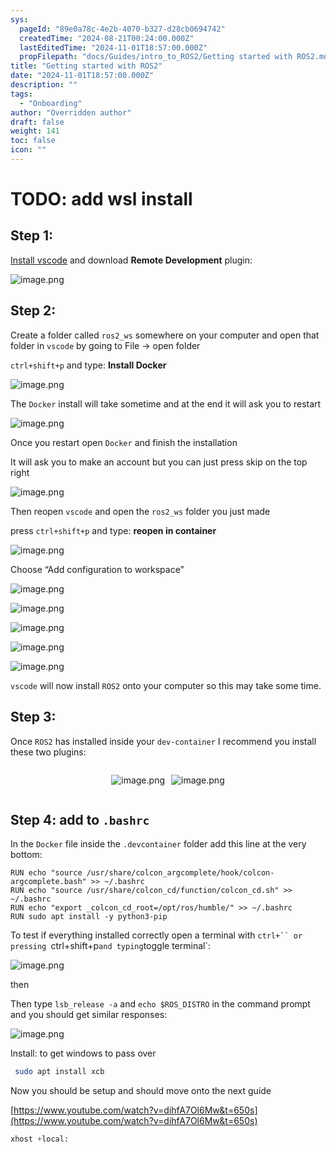 ```yaml
---
sys:
  pageId: "89e0a78c-4e2b-4070-b327-d28cb0694742"
  createdTime: "2024-08-21T00:24:00.000Z"
  lastEditedTime: "2024-11-01T18:57:00.000Z"
  propFilepath: "docs/Guides/intro_to_ROS2/Getting started with ROS2.md"
title: "Getting started with ROS2"
date: "2024-11-01T18:57:00.000Z"
description: ""
tags:
  - "Onboarding"
author: "Overridden author"
draft: false
weight: 141
toc: false
icon: ""
---
```


# TODO: add wsl install

## Step 1:

[Install vscode](https://code.visualstudio.com/download) and download **Remote Development** plugin:

![image.png](https://prod-files-secure.s3.us-west-2.amazonaws.com/d518164a-d88e-44d1-a4ee-3adb3bd8bce0/efb52993-1881-4a40-b95e-6f020334f022/image.png?X-Amz-Algorithm=AWS4-HMAC-SHA256&X-Amz-Content-Sha256=UNSIGNED-PAYLOAD&X-Amz-Credential=ASIAZI2LB466YPKQ4YHH%2F20250412%2Fus-west-2%2Fs3%2Faws4_request&X-Amz-Date=20250412T041005Z&X-Amz-Expires=3600&X-Amz-Security-Token=IQoJb3JpZ2luX2VjEFQaCXVzLXdlc3QtMiJHMEUCICFL11hHsiIqKsfsdn8dknvzaT17bInoGfQ50yG18VZIAiEAlFfoeONbKARkDx02bzgD01XJ1JEGjHkD7Z39WLce5r8qiAQIzP%2F%2F%2F%2F%2F%2F%2F%2F%2F%2FARAAGgw2Mzc0MjMxODM4MDUiDPeSAfEwBACn0UP2TircA87inKh9aFrkbSasNxxflVKr6oh58CUGme%2BZF68M2EQhEEMNeLmZq2NsyXa3XbMsIxjPV2jhcnhieg5BcbO%2BiecaVP0KIw%2FfeMKDWCqW1PNcRsHmPQrldBbkdgVS0f7Cj%2BDnj%2BSa4N%2BOPnm4ZTXSn4x3uLiKoaZ3N08EOJ79WtIQxD7TkmwJLxX%2FRljcaGh4Fw4zoUrUP56s4US46ZFrgm6JkLwyzjBGvxEi7odlbLAS195IVL4v7G9WmXE1w4quod6S5nglK%2FpdwW6ql4e6aBW4uBkAWpFv5NiSZheozfTG1ZJu9oLnO9I6Cwre8yWAzY%2FheQy%2BHt6WQRav09cMtGFeESg%2BeVgPi4%2Bmw7VNC8GxApCza5KLcEx3BpAYksthS00uBPSHXDYTDf70uLBDhdxztqyCFaJDz749cCEatQGkpE3ys6q4y5KbX0Y0q6MGtsfqwZFOwrOmyT2gCHSl76%2ByM3XmZa2yIDipI%2BbjtWz8EZIATXgo4%2BqK31IGcJT0LhfR75JsmEWCnt5I0ErEq3SxitF2CciPH%2F%2BGkYadQVKnQCFyAOdtmwplsvh0Vaof%2B2NM85fXhEESj8UGf3zUL60OKCmRjKHqWJ0vk8UWYJM1NZr%2BA%2Fn3GvhWV%2Fk3MKe3578GOqUBvIAS%2FaJ06kO7Hyw294OI%2B2RB%2FBc7A8mFwSd4Br6s8ll3H%2FrotBnEfUdS6oKOzEMrWCbgPqoFnQ7I04j7IHIEdYvNOjEj4hwWK0RhVfkMK1XN2wW9JsA2OSEhOfqT%2Fi%2BrhtA%2BIVXzU39j%2BGhp%2FEXLF%2B%2Fb6Qk%2F73iA2UZK0EHEkD5Szy9wcOiLfKihA4WM9KxBOocUI5bU8%2FIj6KQ8NT%2Bb2c67nUir&X-Amz-Signature=c2ab517070271cdb945ca610f552a5dd4aefe1997bd31b8c91d91b4129d16532&X-Amz-SignedHeaders=host&x-id=GetObject)

## Step 2:

Create a folder called `ros2_ws` somewhere on your computer and open that folder in `vscode` by going to File → open folder 

`ctrl+shift+p` and type: **Install Docker**

![image.png](https://prod-files-secure.s3.us-west-2.amazonaws.com/d518164a-d88e-44d1-a4ee-3adb3bd8bce0/2269dc0e-1cd5-47ff-bceb-c04ad9b2eab0/image.png?X-Amz-Algorithm=AWS4-HMAC-SHA256&X-Amz-Content-Sha256=UNSIGNED-PAYLOAD&X-Amz-Credential=ASIAZI2LB466YPKQ4YHH%2F20250412%2Fus-west-2%2Fs3%2Faws4_request&X-Amz-Date=20250412T041005Z&X-Amz-Expires=3600&X-Amz-Security-Token=IQoJb3JpZ2luX2VjEFQaCXVzLXdlc3QtMiJHMEUCICFL11hHsiIqKsfsdn8dknvzaT17bInoGfQ50yG18VZIAiEAlFfoeONbKARkDx02bzgD01XJ1JEGjHkD7Z39WLce5r8qiAQIzP%2F%2F%2F%2F%2F%2F%2F%2F%2F%2FARAAGgw2Mzc0MjMxODM4MDUiDPeSAfEwBACn0UP2TircA87inKh9aFrkbSasNxxflVKr6oh58CUGme%2BZF68M2EQhEEMNeLmZq2NsyXa3XbMsIxjPV2jhcnhieg5BcbO%2BiecaVP0KIw%2FfeMKDWCqW1PNcRsHmPQrldBbkdgVS0f7Cj%2BDnj%2BSa4N%2BOPnm4ZTXSn4x3uLiKoaZ3N08EOJ79WtIQxD7TkmwJLxX%2FRljcaGh4Fw4zoUrUP56s4US46ZFrgm6JkLwyzjBGvxEi7odlbLAS195IVL4v7G9WmXE1w4quod6S5nglK%2FpdwW6ql4e6aBW4uBkAWpFv5NiSZheozfTG1ZJu9oLnO9I6Cwre8yWAzY%2FheQy%2BHt6WQRav09cMtGFeESg%2BeVgPi4%2Bmw7VNC8GxApCza5KLcEx3BpAYksthS00uBPSHXDYTDf70uLBDhdxztqyCFaJDz749cCEatQGkpE3ys6q4y5KbX0Y0q6MGtsfqwZFOwrOmyT2gCHSl76%2ByM3XmZa2yIDipI%2BbjtWz8EZIATXgo4%2BqK31IGcJT0LhfR75JsmEWCnt5I0ErEq3SxitF2CciPH%2F%2BGkYadQVKnQCFyAOdtmwplsvh0Vaof%2B2NM85fXhEESj8UGf3zUL60OKCmRjKHqWJ0vk8UWYJM1NZr%2BA%2Fn3GvhWV%2Fk3MKe3578GOqUBvIAS%2FaJ06kO7Hyw294OI%2B2RB%2FBc7A8mFwSd4Br6s8ll3H%2FrotBnEfUdS6oKOzEMrWCbgPqoFnQ7I04j7IHIEdYvNOjEj4hwWK0RhVfkMK1XN2wW9JsA2OSEhOfqT%2Fi%2BrhtA%2BIVXzU39j%2BGhp%2FEXLF%2B%2Fb6Qk%2F73iA2UZK0EHEkD5Szy9wcOiLfKihA4WM9KxBOocUI5bU8%2FIj6KQ8NT%2Bb2c67nUir&X-Amz-Signature=11a90d0e7f639bec1b28f76dcfe65fd3dbcb35caf214043e4e3aef9e67fac5a4&X-Amz-SignedHeaders=host&x-id=GetObject)

The `Docker` install will take sometime and at the end it will ask you to restart

![image.png](https://prod-files-secure.s3.us-west-2.amazonaws.com/d518164a-d88e-44d1-a4ee-3adb3bd8bce0/ed233f78-be33-4b1f-b89c-9c346c0e961e/image.png?X-Amz-Algorithm=AWS4-HMAC-SHA256&X-Amz-Content-Sha256=UNSIGNED-PAYLOAD&X-Amz-Credential=ASIAZI2LB466YPKQ4YHH%2F20250412%2Fus-west-2%2Fs3%2Faws4_request&X-Amz-Date=20250412T041005Z&X-Amz-Expires=3600&X-Amz-Security-Token=IQoJb3JpZ2luX2VjEFQaCXVzLXdlc3QtMiJHMEUCICFL11hHsiIqKsfsdn8dknvzaT17bInoGfQ50yG18VZIAiEAlFfoeONbKARkDx02bzgD01XJ1JEGjHkD7Z39WLce5r8qiAQIzP%2F%2F%2F%2F%2F%2F%2F%2F%2F%2FARAAGgw2Mzc0MjMxODM4MDUiDPeSAfEwBACn0UP2TircA87inKh9aFrkbSasNxxflVKr6oh58CUGme%2BZF68M2EQhEEMNeLmZq2NsyXa3XbMsIxjPV2jhcnhieg5BcbO%2BiecaVP0KIw%2FfeMKDWCqW1PNcRsHmPQrldBbkdgVS0f7Cj%2BDnj%2BSa4N%2BOPnm4ZTXSn4x3uLiKoaZ3N08EOJ79WtIQxD7TkmwJLxX%2FRljcaGh4Fw4zoUrUP56s4US46ZFrgm6JkLwyzjBGvxEi7odlbLAS195IVL4v7G9WmXE1w4quod6S5nglK%2FpdwW6ql4e6aBW4uBkAWpFv5NiSZheozfTG1ZJu9oLnO9I6Cwre8yWAzY%2FheQy%2BHt6WQRav09cMtGFeESg%2BeVgPi4%2Bmw7VNC8GxApCza5KLcEx3BpAYksthS00uBPSHXDYTDf70uLBDhdxztqyCFaJDz749cCEatQGkpE3ys6q4y5KbX0Y0q6MGtsfqwZFOwrOmyT2gCHSl76%2ByM3XmZa2yIDipI%2BbjtWz8EZIATXgo4%2BqK31IGcJT0LhfR75JsmEWCnt5I0ErEq3SxitF2CciPH%2F%2BGkYadQVKnQCFyAOdtmwplsvh0Vaof%2B2NM85fXhEESj8UGf3zUL60OKCmRjKHqWJ0vk8UWYJM1NZr%2BA%2Fn3GvhWV%2Fk3MKe3578GOqUBvIAS%2FaJ06kO7Hyw294OI%2B2RB%2FBc7A8mFwSd4Br6s8ll3H%2FrotBnEfUdS6oKOzEMrWCbgPqoFnQ7I04j7IHIEdYvNOjEj4hwWK0RhVfkMK1XN2wW9JsA2OSEhOfqT%2Fi%2BrhtA%2BIVXzU39j%2BGhp%2FEXLF%2B%2Fb6Qk%2F73iA2UZK0EHEkD5Szy9wcOiLfKihA4WM9KxBOocUI5bU8%2FIj6KQ8NT%2Bb2c67nUir&X-Amz-Signature=c3b2df7b867ebb4235c718fcb7556c57075222a7a98d905e337e49f37609a363&X-Amz-SignedHeaders=host&x-id=GetObject)

Once you restart open `Docker` and finish the installation

It will ask you to make an account but you can just press skip on the top right

![image.png](https://prod-files-secure.s3.us-west-2.amazonaws.com/d518164a-d88e-44d1-a4ee-3adb3bd8bce0/21010ad9-1659-4fd9-9f59-9932a09b2a3d/image.png?X-Amz-Algorithm=AWS4-HMAC-SHA256&X-Amz-Content-Sha256=UNSIGNED-PAYLOAD&X-Amz-Credential=ASIAZI2LB466YPKQ4YHH%2F20250412%2Fus-west-2%2Fs3%2Faws4_request&X-Amz-Date=20250412T041005Z&X-Amz-Expires=3600&X-Amz-Security-Token=IQoJb3JpZ2luX2VjEFQaCXVzLXdlc3QtMiJHMEUCICFL11hHsiIqKsfsdn8dknvzaT17bInoGfQ50yG18VZIAiEAlFfoeONbKARkDx02bzgD01XJ1JEGjHkD7Z39WLce5r8qiAQIzP%2F%2F%2F%2F%2F%2F%2F%2F%2F%2FARAAGgw2Mzc0MjMxODM4MDUiDPeSAfEwBACn0UP2TircA87inKh9aFrkbSasNxxflVKr6oh58CUGme%2BZF68M2EQhEEMNeLmZq2NsyXa3XbMsIxjPV2jhcnhieg5BcbO%2BiecaVP0KIw%2FfeMKDWCqW1PNcRsHmPQrldBbkdgVS0f7Cj%2BDnj%2BSa4N%2BOPnm4ZTXSn4x3uLiKoaZ3N08EOJ79WtIQxD7TkmwJLxX%2FRljcaGh4Fw4zoUrUP56s4US46ZFrgm6JkLwyzjBGvxEi7odlbLAS195IVL4v7G9WmXE1w4quod6S5nglK%2FpdwW6ql4e6aBW4uBkAWpFv5NiSZheozfTG1ZJu9oLnO9I6Cwre8yWAzY%2FheQy%2BHt6WQRav09cMtGFeESg%2BeVgPi4%2Bmw7VNC8GxApCza5KLcEx3BpAYksthS00uBPSHXDYTDf70uLBDhdxztqyCFaJDz749cCEatQGkpE3ys6q4y5KbX0Y0q6MGtsfqwZFOwrOmyT2gCHSl76%2ByM3XmZa2yIDipI%2BbjtWz8EZIATXgo4%2BqK31IGcJT0LhfR75JsmEWCnt5I0ErEq3SxitF2CciPH%2F%2BGkYadQVKnQCFyAOdtmwplsvh0Vaof%2B2NM85fXhEESj8UGf3zUL60OKCmRjKHqWJ0vk8UWYJM1NZr%2BA%2Fn3GvhWV%2Fk3MKe3578GOqUBvIAS%2FaJ06kO7Hyw294OI%2B2RB%2FBc7A8mFwSd4Br6s8ll3H%2FrotBnEfUdS6oKOzEMrWCbgPqoFnQ7I04j7IHIEdYvNOjEj4hwWK0RhVfkMK1XN2wW9JsA2OSEhOfqT%2Fi%2BrhtA%2BIVXzU39j%2BGhp%2FEXLF%2B%2Fb6Qk%2F73iA2UZK0EHEkD5Szy9wcOiLfKihA4WM9KxBOocUI5bU8%2FIj6KQ8NT%2Bb2c67nUir&X-Amz-Signature=1087ac30fecdb21164da237b5aa59dbd8d766cebeec931c80e0b7a302da11336&X-Amz-SignedHeaders=host&x-id=GetObject)

Then reopen `vscode` and open the `ros2_ws` folder you just made

press `ctrl+shift+p` and type: **reopen in container**

![image.png](https://prod-files-secure.s3.us-west-2.amazonaws.com/d518164a-d88e-44d1-a4ee-3adb3bd8bce0/4e93b8c2-41ad-488c-8095-c74205196118/image.png?X-Amz-Algorithm=AWS4-HMAC-SHA256&X-Amz-Content-Sha256=UNSIGNED-PAYLOAD&X-Amz-Credential=ASIAZI2LB466YPKQ4YHH%2F20250412%2Fus-west-2%2Fs3%2Faws4_request&X-Amz-Date=20250412T041005Z&X-Amz-Expires=3600&X-Amz-Security-Token=IQoJb3JpZ2luX2VjEFQaCXVzLXdlc3QtMiJHMEUCICFL11hHsiIqKsfsdn8dknvzaT17bInoGfQ50yG18VZIAiEAlFfoeONbKARkDx02bzgD01XJ1JEGjHkD7Z39WLce5r8qiAQIzP%2F%2F%2F%2F%2F%2F%2F%2F%2F%2FARAAGgw2Mzc0MjMxODM4MDUiDPeSAfEwBACn0UP2TircA87inKh9aFrkbSasNxxflVKr6oh58CUGme%2BZF68M2EQhEEMNeLmZq2NsyXa3XbMsIxjPV2jhcnhieg5BcbO%2BiecaVP0KIw%2FfeMKDWCqW1PNcRsHmPQrldBbkdgVS0f7Cj%2BDnj%2BSa4N%2BOPnm4ZTXSn4x3uLiKoaZ3N08EOJ79WtIQxD7TkmwJLxX%2FRljcaGh4Fw4zoUrUP56s4US46ZFrgm6JkLwyzjBGvxEi7odlbLAS195IVL4v7G9WmXE1w4quod6S5nglK%2FpdwW6ql4e6aBW4uBkAWpFv5NiSZheozfTG1ZJu9oLnO9I6Cwre8yWAzY%2FheQy%2BHt6WQRav09cMtGFeESg%2BeVgPi4%2Bmw7VNC8GxApCza5KLcEx3BpAYksthS00uBPSHXDYTDf70uLBDhdxztqyCFaJDz749cCEatQGkpE3ys6q4y5KbX0Y0q6MGtsfqwZFOwrOmyT2gCHSl76%2ByM3XmZa2yIDipI%2BbjtWz8EZIATXgo4%2BqK31IGcJT0LhfR75JsmEWCnt5I0ErEq3SxitF2CciPH%2F%2BGkYadQVKnQCFyAOdtmwplsvh0Vaof%2B2NM85fXhEESj8UGf3zUL60OKCmRjKHqWJ0vk8UWYJM1NZr%2BA%2Fn3GvhWV%2Fk3MKe3578GOqUBvIAS%2FaJ06kO7Hyw294OI%2B2RB%2FBc7A8mFwSd4Br6s8ll3H%2FrotBnEfUdS6oKOzEMrWCbgPqoFnQ7I04j7IHIEdYvNOjEj4hwWK0RhVfkMK1XN2wW9JsA2OSEhOfqT%2Fi%2BrhtA%2BIVXzU39j%2BGhp%2FEXLF%2B%2Fb6Qk%2F73iA2UZK0EHEkD5Szy9wcOiLfKihA4WM9KxBOocUI5bU8%2FIj6KQ8NT%2Bb2c67nUir&X-Amz-Signature=432ca646ac14192af70452ed0201d0c1bb97da4796f852275d9b6d5ced54c5f1&X-Amz-SignedHeaders=host&x-id=GetObject)

Choose “Add configuration to workspace”

![image.png](https://prod-files-secure.s3.us-west-2.amazonaws.com/d518164a-d88e-44d1-a4ee-3adb3bd8bce0/9560b282-5060-4989-ba37-97e7b2c22476/image.png?X-Amz-Algorithm=AWS4-HMAC-SHA256&X-Amz-Content-Sha256=UNSIGNED-PAYLOAD&X-Amz-Credential=ASIAZI2LB466YPKQ4YHH%2F20250412%2Fus-west-2%2Fs3%2Faws4_request&X-Amz-Date=20250412T041005Z&X-Amz-Expires=3600&X-Amz-Security-Token=IQoJb3JpZ2luX2VjEFQaCXVzLXdlc3QtMiJHMEUCICFL11hHsiIqKsfsdn8dknvzaT17bInoGfQ50yG18VZIAiEAlFfoeONbKARkDx02bzgD01XJ1JEGjHkD7Z39WLce5r8qiAQIzP%2F%2F%2F%2F%2F%2F%2F%2F%2F%2FARAAGgw2Mzc0MjMxODM4MDUiDPeSAfEwBACn0UP2TircA87inKh9aFrkbSasNxxflVKr6oh58CUGme%2BZF68M2EQhEEMNeLmZq2NsyXa3XbMsIxjPV2jhcnhieg5BcbO%2BiecaVP0KIw%2FfeMKDWCqW1PNcRsHmPQrldBbkdgVS0f7Cj%2BDnj%2BSa4N%2BOPnm4ZTXSn4x3uLiKoaZ3N08EOJ79WtIQxD7TkmwJLxX%2FRljcaGh4Fw4zoUrUP56s4US46ZFrgm6JkLwyzjBGvxEi7odlbLAS195IVL4v7G9WmXE1w4quod6S5nglK%2FpdwW6ql4e6aBW4uBkAWpFv5NiSZheozfTG1ZJu9oLnO9I6Cwre8yWAzY%2FheQy%2BHt6WQRav09cMtGFeESg%2BeVgPi4%2Bmw7VNC8GxApCza5KLcEx3BpAYksthS00uBPSHXDYTDf70uLBDhdxztqyCFaJDz749cCEatQGkpE3ys6q4y5KbX0Y0q6MGtsfqwZFOwrOmyT2gCHSl76%2ByM3XmZa2yIDipI%2BbjtWz8EZIATXgo4%2BqK31IGcJT0LhfR75JsmEWCnt5I0ErEq3SxitF2CciPH%2F%2BGkYadQVKnQCFyAOdtmwplsvh0Vaof%2B2NM85fXhEESj8UGf3zUL60OKCmRjKHqWJ0vk8UWYJM1NZr%2BA%2Fn3GvhWV%2Fk3MKe3578GOqUBvIAS%2FaJ06kO7Hyw294OI%2B2RB%2FBc7A8mFwSd4Br6s8ll3H%2FrotBnEfUdS6oKOzEMrWCbgPqoFnQ7I04j7IHIEdYvNOjEj4hwWK0RhVfkMK1XN2wW9JsA2OSEhOfqT%2Fi%2BrhtA%2BIVXzU39j%2BGhp%2FEXLF%2B%2Fb6Qk%2F73iA2UZK0EHEkD5Szy9wcOiLfKihA4WM9KxBOocUI5bU8%2FIj6KQ8NT%2Bb2c67nUir&X-Amz-Signature=2d7cb79c2d65c3d7b0afa1ed1a5211ca29a7b05f2888c1ea22e718121061d7f7&X-Amz-SignedHeaders=host&x-id=GetObject)

![image.png](https://prod-files-secure.s3.us-west-2.amazonaws.com/d518164a-d88e-44d1-a4ee-3adb3bd8bce0/2ee63f81-886b-48e8-a553-dc6e5eac99e4/image.png?X-Amz-Algorithm=AWS4-HMAC-SHA256&X-Amz-Content-Sha256=UNSIGNED-PAYLOAD&X-Amz-Credential=ASIAZI2LB466YPKQ4YHH%2F20250412%2Fus-west-2%2Fs3%2Faws4_request&X-Amz-Date=20250412T041005Z&X-Amz-Expires=3600&X-Amz-Security-Token=IQoJb3JpZ2luX2VjEFQaCXVzLXdlc3QtMiJHMEUCICFL11hHsiIqKsfsdn8dknvzaT17bInoGfQ50yG18VZIAiEAlFfoeONbKARkDx02bzgD01XJ1JEGjHkD7Z39WLce5r8qiAQIzP%2F%2F%2F%2F%2F%2F%2F%2F%2F%2FARAAGgw2Mzc0MjMxODM4MDUiDPeSAfEwBACn0UP2TircA87inKh9aFrkbSasNxxflVKr6oh58CUGme%2BZF68M2EQhEEMNeLmZq2NsyXa3XbMsIxjPV2jhcnhieg5BcbO%2BiecaVP0KIw%2FfeMKDWCqW1PNcRsHmPQrldBbkdgVS0f7Cj%2BDnj%2BSa4N%2BOPnm4ZTXSn4x3uLiKoaZ3N08EOJ79WtIQxD7TkmwJLxX%2FRljcaGh4Fw4zoUrUP56s4US46ZFrgm6JkLwyzjBGvxEi7odlbLAS195IVL4v7G9WmXE1w4quod6S5nglK%2FpdwW6ql4e6aBW4uBkAWpFv5NiSZheozfTG1ZJu9oLnO9I6Cwre8yWAzY%2FheQy%2BHt6WQRav09cMtGFeESg%2BeVgPi4%2Bmw7VNC8GxApCza5KLcEx3BpAYksthS00uBPSHXDYTDf70uLBDhdxztqyCFaJDz749cCEatQGkpE3ys6q4y5KbX0Y0q6MGtsfqwZFOwrOmyT2gCHSl76%2ByM3XmZa2yIDipI%2BbjtWz8EZIATXgo4%2BqK31IGcJT0LhfR75JsmEWCnt5I0ErEq3SxitF2CciPH%2F%2BGkYadQVKnQCFyAOdtmwplsvh0Vaof%2B2NM85fXhEESj8UGf3zUL60OKCmRjKHqWJ0vk8UWYJM1NZr%2BA%2Fn3GvhWV%2Fk3MKe3578GOqUBvIAS%2FaJ06kO7Hyw294OI%2B2RB%2FBc7A8mFwSd4Br6s8ll3H%2FrotBnEfUdS6oKOzEMrWCbgPqoFnQ7I04j7IHIEdYvNOjEj4hwWK0RhVfkMK1XN2wW9JsA2OSEhOfqT%2Fi%2BrhtA%2BIVXzU39j%2BGhp%2FEXLF%2B%2Fb6Qk%2F73iA2UZK0EHEkD5Szy9wcOiLfKihA4WM9KxBOocUI5bU8%2FIj6KQ8NT%2Bb2c67nUir&X-Amz-Signature=9d1d7bf39f0432344e6127388d55c4f9a6e98dec9e847da11b3a70e94c27f651&X-Amz-SignedHeaders=host&x-id=GetObject)

![image.png](https://prod-files-secure.s3.us-west-2.amazonaws.com/d518164a-d88e-44d1-a4ee-3adb3bd8bce0/ae1580b2-b048-407e-aed9-b584224a7a04/image.png?X-Amz-Algorithm=AWS4-HMAC-SHA256&X-Amz-Content-Sha256=UNSIGNED-PAYLOAD&X-Amz-Credential=ASIAZI2LB466YPKQ4YHH%2F20250412%2Fus-west-2%2Fs3%2Faws4_request&X-Amz-Date=20250412T041005Z&X-Amz-Expires=3600&X-Amz-Security-Token=IQoJb3JpZ2luX2VjEFQaCXVzLXdlc3QtMiJHMEUCICFL11hHsiIqKsfsdn8dknvzaT17bInoGfQ50yG18VZIAiEAlFfoeONbKARkDx02bzgD01XJ1JEGjHkD7Z39WLce5r8qiAQIzP%2F%2F%2F%2F%2F%2F%2F%2F%2F%2FARAAGgw2Mzc0MjMxODM4MDUiDPeSAfEwBACn0UP2TircA87inKh9aFrkbSasNxxflVKr6oh58CUGme%2BZF68M2EQhEEMNeLmZq2NsyXa3XbMsIxjPV2jhcnhieg5BcbO%2BiecaVP0KIw%2FfeMKDWCqW1PNcRsHmPQrldBbkdgVS0f7Cj%2BDnj%2BSa4N%2BOPnm4ZTXSn4x3uLiKoaZ3N08EOJ79WtIQxD7TkmwJLxX%2FRljcaGh4Fw4zoUrUP56s4US46ZFrgm6JkLwyzjBGvxEi7odlbLAS195IVL4v7G9WmXE1w4quod6S5nglK%2FpdwW6ql4e6aBW4uBkAWpFv5NiSZheozfTG1ZJu9oLnO9I6Cwre8yWAzY%2FheQy%2BHt6WQRav09cMtGFeESg%2BeVgPi4%2Bmw7VNC8GxApCza5KLcEx3BpAYksthS00uBPSHXDYTDf70uLBDhdxztqyCFaJDz749cCEatQGkpE3ys6q4y5KbX0Y0q6MGtsfqwZFOwrOmyT2gCHSl76%2ByM3XmZa2yIDipI%2BbjtWz8EZIATXgo4%2BqK31IGcJT0LhfR75JsmEWCnt5I0ErEq3SxitF2CciPH%2F%2BGkYadQVKnQCFyAOdtmwplsvh0Vaof%2B2NM85fXhEESj8UGf3zUL60OKCmRjKHqWJ0vk8UWYJM1NZr%2BA%2Fn3GvhWV%2Fk3MKe3578GOqUBvIAS%2FaJ06kO7Hyw294OI%2B2RB%2FBc7A8mFwSd4Br6s8ll3H%2FrotBnEfUdS6oKOzEMrWCbgPqoFnQ7I04j7IHIEdYvNOjEj4hwWK0RhVfkMK1XN2wW9JsA2OSEhOfqT%2Fi%2BrhtA%2BIVXzU39j%2BGhp%2FEXLF%2B%2Fb6Qk%2F73iA2UZK0EHEkD5Szy9wcOiLfKihA4WM9KxBOocUI5bU8%2FIj6KQ8NT%2Bb2c67nUir&X-Amz-Signature=9f03cff23cb99424f835106150ef925df3fb473ea8f6e715f6c09b050d0447a5&X-Amz-SignedHeaders=host&x-id=GetObject)

![image.png](https://prod-files-secure.s3.us-west-2.amazonaws.com/d518164a-d88e-44d1-a4ee-3adb3bd8bce0/53255b28-f75e-430f-b9e3-c0ac8577e42b/image.png?X-Amz-Algorithm=AWS4-HMAC-SHA256&X-Amz-Content-Sha256=UNSIGNED-PAYLOAD&X-Amz-Credential=ASIAZI2LB466YPKQ4YHH%2F20250412%2Fus-west-2%2Fs3%2Faws4_request&X-Amz-Date=20250412T041005Z&X-Amz-Expires=3600&X-Amz-Security-Token=IQoJb3JpZ2luX2VjEFQaCXVzLXdlc3QtMiJHMEUCICFL11hHsiIqKsfsdn8dknvzaT17bInoGfQ50yG18VZIAiEAlFfoeONbKARkDx02bzgD01XJ1JEGjHkD7Z39WLce5r8qiAQIzP%2F%2F%2F%2F%2F%2F%2F%2F%2F%2FARAAGgw2Mzc0MjMxODM4MDUiDPeSAfEwBACn0UP2TircA87inKh9aFrkbSasNxxflVKr6oh58CUGme%2BZF68M2EQhEEMNeLmZq2NsyXa3XbMsIxjPV2jhcnhieg5BcbO%2BiecaVP0KIw%2FfeMKDWCqW1PNcRsHmPQrldBbkdgVS0f7Cj%2BDnj%2BSa4N%2BOPnm4ZTXSn4x3uLiKoaZ3N08EOJ79WtIQxD7TkmwJLxX%2FRljcaGh4Fw4zoUrUP56s4US46ZFrgm6JkLwyzjBGvxEi7odlbLAS195IVL4v7G9WmXE1w4quod6S5nglK%2FpdwW6ql4e6aBW4uBkAWpFv5NiSZheozfTG1ZJu9oLnO9I6Cwre8yWAzY%2FheQy%2BHt6WQRav09cMtGFeESg%2BeVgPi4%2Bmw7VNC8GxApCza5KLcEx3BpAYksthS00uBPSHXDYTDf70uLBDhdxztqyCFaJDz749cCEatQGkpE3ys6q4y5KbX0Y0q6MGtsfqwZFOwrOmyT2gCHSl76%2ByM3XmZa2yIDipI%2BbjtWz8EZIATXgo4%2BqK31IGcJT0LhfR75JsmEWCnt5I0ErEq3SxitF2CciPH%2F%2BGkYadQVKnQCFyAOdtmwplsvh0Vaof%2B2NM85fXhEESj8UGf3zUL60OKCmRjKHqWJ0vk8UWYJM1NZr%2BA%2Fn3GvhWV%2Fk3MKe3578GOqUBvIAS%2FaJ06kO7Hyw294OI%2B2RB%2FBc7A8mFwSd4Br6s8ll3H%2FrotBnEfUdS6oKOzEMrWCbgPqoFnQ7I04j7IHIEdYvNOjEj4hwWK0RhVfkMK1XN2wW9JsA2OSEhOfqT%2Fi%2BrhtA%2BIVXzU39j%2BGhp%2FEXLF%2B%2Fb6Qk%2F73iA2UZK0EHEkD5Szy9wcOiLfKihA4WM9KxBOocUI5bU8%2FIj6KQ8NT%2Bb2c67nUir&X-Amz-Signature=22af5a83b6e968b5b5798c7b6b02ea49f612fbf900bc7f6e79b017412779a580&X-Amz-SignedHeaders=host&x-id=GetObject)

![image.png](https://prod-files-secure.s3.us-west-2.amazonaws.com/d518164a-d88e-44d1-a4ee-3adb3bd8bce0/7c562767-5af9-4ffb-97d1-327bcdf4ee00/image.png?X-Amz-Algorithm=AWS4-HMAC-SHA256&X-Amz-Content-Sha256=UNSIGNED-PAYLOAD&X-Amz-Credential=ASIAZI2LB466YPKQ4YHH%2F20250412%2Fus-west-2%2Fs3%2Faws4_request&X-Amz-Date=20250412T041005Z&X-Amz-Expires=3600&X-Amz-Security-Token=IQoJb3JpZ2luX2VjEFQaCXVzLXdlc3QtMiJHMEUCICFL11hHsiIqKsfsdn8dknvzaT17bInoGfQ50yG18VZIAiEAlFfoeONbKARkDx02bzgD01XJ1JEGjHkD7Z39WLce5r8qiAQIzP%2F%2F%2F%2F%2F%2F%2F%2F%2F%2FARAAGgw2Mzc0MjMxODM4MDUiDPeSAfEwBACn0UP2TircA87inKh9aFrkbSasNxxflVKr6oh58CUGme%2BZF68M2EQhEEMNeLmZq2NsyXa3XbMsIxjPV2jhcnhieg5BcbO%2BiecaVP0KIw%2FfeMKDWCqW1PNcRsHmPQrldBbkdgVS0f7Cj%2BDnj%2BSa4N%2BOPnm4ZTXSn4x3uLiKoaZ3N08EOJ79WtIQxD7TkmwJLxX%2FRljcaGh4Fw4zoUrUP56s4US46ZFrgm6JkLwyzjBGvxEi7odlbLAS195IVL4v7G9WmXE1w4quod6S5nglK%2FpdwW6ql4e6aBW4uBkAWpFv5NiSZheozfTG1ZJu9oLnO9I6Cwre8yWAzY%2FheQy%2BHt6WQRav09cMtGFeESg%2BeVgPi4%2Bmw7VNC8GxApCza5KLcEx3BpAYksthS00uBPSHXDYTDf70uLBDhdxztqyCFaJDz749cCEatQGkpE3ys6q4y5KbX0Y0q6MGtsfqwZFOwrOmyT2gCHSl76%2ByM3XmZa2yIDipI%2BbjtWz8EZIATXgo4%2BqK31IGcJT0LhfR75JsmEWCnt5I0ErEq3SxitF2CciPH%2F%2BGkYadQVKnQCFyAOdtmwplsvh0Vaof%2B2NM85fXhEESj8UGf3zUL60OKCmRjKHqWJ0vk8UWYJM1NZr%2BA%2Fn3GvhWV%2Fk3MKe3578GOqUBvIAS%2FaJ06kO7Hyw294OI%2B2RB%2FBc7A8mFwSd4Br6s8ll3H%2FrotBnEfUdS6oKOzEMrWCbgPqoFnQ7I04j7IHIEdYvNOjEj4hwWK0RhVfkMK1XN2wW9JsA2OSEhOfqT%2Fi%2BrhtA%2BIVXzU39j%2BGhp%2FEXLF%2B%2Fb6Qk%2F73iA2UZK0EHEkD5Szy9wcOiLfKihA4WM9KxBOocUI5bU8%2FIj6KQ8NT%2Bb2c67nUir&X-Amz-Signature=5552e77506cb00e6d8853994ebaf8055104ca1aadf3bc3506b1faf9b6dfd9cc5&X-Amz-SignedHeaders=host&x-id=GetObject)

`vscode` will now install `ROS2` onto your computer so this may take some time.

## Step 3:

Once `ROS2` has installed inside your `dev-container` I recommend you install these two plugins:

<div style="display: flex;flex-direction: row; column-gap:10px; max-width: 630px;justify-content: center;">
<div>

![image.png](https://prod-files-secure.s3.us-west-2.amazonaws.com/d518164a-d88e-44d1-a4ee-3adb3bd8bce0/3fc3d550-5a54-4ba1-ba6b-faa01cdb7369/image.png?X-Amz-Algorithm=AWS4-HMAC-SHA256&X-Amz-Content-Sha256=UNSIGNED-PAYLOAD&X-Amz-Credential=ASIAZI2LB466VVFN7AKL%2F20250412%2Fus-west-2%2Fs3%2Faws4_request&X-Amz-Date=20250412T041006Z&X-Amz-Expires=3600&X-Amz-Security-Token=IQoJb3JpZ2luX2VjEFQaCXVzLXdlc3QtMiJIMEYCIQDJoznPyqJ6XjF9GGglTcC1mgyEOLcnqdwbnyA4y4g3AgIhAPIRSCM7e9RxC8h2ptQQB6K2GGXdxNhe4e3f%2Bnw9VG%2FXKogECMz%2F%2F%2F%2F%2F%2F%2F%2F%2F%2FwEQABoMNjM3NDIzMTgzODA1IgyRq9nx99I6Pdg0Uk0q3APWDzErKK8qEjIVzg2VVXeKvX4cTgxel1OLzBVyMAt7joy3FEQADpKDAM7msBI03ZhiTi3ze8LVfL%2FXhXk5bWqqCqVTrkt5GYtzDhI42%2BDPsOC7zlvQd38hMzjnS2pl2rXLUmZJHQ0DGgxAeaNxjgPswRq3ZM%2BBDh9rq7UMjy%2FmB1EtryS8QiET%2FcoDLAZ81H70o42%2F5vc93R5CHchYk%2BuD59zUI1sHZ%2FGCxP0w1wZ5HlKx%2Foz%2FlBJdl5NQz51cLr4CHIZ0xVnjGgzzyefhE1jI2DYjLbHtb%2BGoz7bMvpCdFeeveo%2BNLnTlljXYIq4jl1MGVtHbpBZDuOLFtS7aO0aVTEqAPRK5C6xZD1wWafCyQP8XmicSeWSvYGBU%2BHEuLn0SeISB8l8zTrhxYRYHkfKfSNg7JivXJChQd%2FDSD75Ddzqk3N65OER0iq%2Bfxlg1wVFv5601yaVkbPdy1tyYnhv14L19EqU1YWkmXm0ANPGjSvaWOvqsvOdlWHWVIXWYTC3%2FgCaDFUks4Sq2t078xIfQrqN9WwgpqVC67GrwPAyhlaQi4tvfQy747L2iMq5l88UyOXW3oiZyyl0mxfou54lL6AvAOK1fyF09FaVfunfayPZ2oB7ilBcQtMbyhjCbt%2Be%2FBjqkAcvUVvP5Gnpu3Wa64gU1b9Q5XmgqNOFIdSmMGF9LOVIeYobu4Li728kD9%2BNzvGX2wGVrMMdsJLkxtd34fFbo9l69vVJfc1gyi3qXHyaZAPlxgQa6j8fD3CYrtJ15%2Bza2UmwXKxF0FfIsE0RBXP4P6hdSTittYayhqe86k%2FOuAUgtlXzVWhi%2FYPM3VblndrD1dL34fILXmnQgi9xvQz9mkM%2Fi1BEQ&X-Amz-Signature=2e155546cda02362515a394da691bb2d83d07328392fab93b44adc18cbf8bb1a&X-Amz-SignedHeaders=host&x-id=GetObject)

</div>
<div>

![image.png](https://prod-files-secure.s3.us-west-2.amazonaws.com/d518164a-d88e-44d1-a4ee-3adb3bd8bce0/d994cc66-13c2-4093-a5a3-f84cf4601a82/image.png?X-Amz-Algorithm=AWS4-HMAC-SHA256&X-Amz-Content-Sha256=UNSIGNED-PAYLOAD&X-Amz-Credential=ASIAZI2LB4665OQKV73U%2F20250412%2Fus-west-2%2Fs3%2Faws4_request&X-Amz-Date=20250412T041006Z&X-Amz-Expires=3600&X-Amz-Security-Token=IQoJb3JpZ2luX2VjEFQaCXVzLXdlc3QtMiJIMEYCIQC4s0igGykhcy2h4PPo0vOJxWdoI%2F7fHL1pbIF8L7a%2BKAIhAJ4KAgZCx0uRHn7i5HU9pC2zoQayOwyxN0tJGYkenaEYKogECMz%2F%2F%2F%2F%2F%2F%2F%2F%2F%2FwEQABoMNjM3NDIzMTgzODA1IgykFtYyrUYQc%2B0vVQwq3ANkWTi4ye%2FyjVa0Vkc8jM0XM7%2BcqJ42g%2Bm92NtDoeHZQbXihDISh2SQAXcIybUMtwRzKmXJPtDEy8d2coXawTm3i5pTcz03MR9t%2BDXaEWjW%2BZDrSU7A52UKTFL9PLOQzt%2FRfL2puMLiQATBcs%2BRyXlSlZu1vnVuJqLIwqOmp9zqq7OcxQDPBuxy2PQ5YLJ0sFKuiawZFiH6q8p3QII595x47zQ6218v6BM0uBbHEAaX%2FD0yduecOd2g5%2BhlT0ex44FpV8y%2B11NgJDRcID7GOmy697nnC65vRn18YiRSOWl44mUY85lqnTzQb%2FSuhE3QysjvhcPdAsCs2U0ZLPnMIvfr5EdHwpbVuJk41TfMXviW%2F8cD4E%2FSzpIiYLF7%2Fj3XhfTKH1KUI5jNGxskWkjUfwy0caWlR7XADpPQ3l9OdsJCDLILFxHNoMkUMkhvEfL%2Fo%2FkGtDTcTcbkY1lOUCkIjTDw1GIHUQCDdgyzYkgkgY3kcE7dMWjh2sr6SnBIMFTvl6uvHAHmVAsktCt4uBAobGh%2FSOSoRzRIvurYAbD7S2cNxrQhqh1dxXuXCaOWmJ7RrAGP%2FJ4EtxcC8Jbbj%2Fa2A1UZrJP3Y5sMm7SQ3LIysqhS2d2MA0897G6o5AF%2BATCdt%2Be%2FBjqkAZR09Zo8TsLuNTgp0cvvfhzYraqbQDGQczSGBNj9m4hwl9G9ClPGJfN5oSiFlqFU9Wu3rPVr2hpNvEKvjFJXOyTwZILWpHDzj8P0w2sy%2FgAcHTW8nuFCiS%2FaU3guvJGRMaBxIRryvxlmR789K2PmIqhw%2BtU2WCuidUeqK6%2BheuhbbhI5EDfXFRaOqbaUl3qYberPwaVQRzWJK%2B35joKviqeTlahk&X-Amz-Signature=d85dbaf20be7c4917ab40ec589173b48e6437a2da03e4ff0631169a6b23fb4a6&X-Amz-SignedHeaders=host&x-id=GetObject)

</div>
</div>

## Step 4: add to `.bashrc`

In the `Docker` file inside the `.devcontainer` folder add this line at the very bottom: 

```docker
RUN echo "source /usr/share/colcon_argcomplete/hook/colcon-argcomplete.bash" >> ~/.bashrc
RUN echo "source /usr/share/colcon_cd/function/colcon_cd.sh" >> ~/.bashrc
RUN echo "export _colcon_cd_root=/opt/ros/humble/" >> ~/.bashrc
RUN sudo apt install -y python3-pip 
```

To test if everything installed correctly open a terminal with `ctrl+`` or pressing `ctrl+shift+p` and typing `toggle terminal`:

![image.png](https://prod-files-secure.s3.us-west-2.amazonaws.com/d518164a-d88e-44d1-a4ee-3adb3bd8bce0/6a4943d8-b04e-4c02-9a58-775f3384d1a5/image.png?X-Amz-Algorithm=AWS4-HMAC-SHA256&X-Amz-Content-Sha256=UNSIGNED-PAYLOAD&X-Amz-Credential=ASIAZI2LB466YPKQ4YHH%2F20250412%2Fus-west-2%2Fs3%2Faws4_request&X-Amz-Date=20250412T041005Z&X-Amz-Expires=3600&X-Amz-Security-Token=IQoJb3JpZ2luX2VjEFQaCXVzLXdlc3QtMiJHMEUCICFL11hHsiIqKsfsdn8dknvzaT17bInoGfQ50yG18VZIAiEAlFfoeONbKARkDx02bzgD01XJ1JEGjHkD7Z39WLce5r8qiAQIzP%2F%2F%2F%2F%2F%2F%2F%2F%2F%2FARAAGgw2Mzc0MjMxODM4MDUiDPeSAfEwBACn0UP2TircA87inKh9aFrkbSasNxxflVKr6oh58CUGme%2BZF68M2EQhEEMNeLmZq2NsyXa3XbMsIxjPV2jhcnhieg5BcbO%2BiecaVP0KIw%2FfeMKDWCqW1PNcRsHmPQrldBbkdgVS0f7Cj%2BDnj%2BSa4N%2BOPnm4ZTXSn4x3uLiKoaZ3N08EOJ79WtIQxD7TkmwJLxX%2FRljcaGh4Fw4zoUrUP56s4US46ZFrgm6JkLwyzjBGvxEi7odlbLAS195IVL4v7G9WmXE1w4quod6S5nglK%2FpdwW6ql4e6aBW4uBkAWpFv5NiSZheozfTG1ZJu9oLnO9I6Cwre8yWAzY%2FheQy%2BHt6WQRav09cMtGFeESg%2BeVgPi4%2Bmw7VNC8GxApCza5KLcEx3BpAYksthS00uBPSHXDYTDf70uLBDhdxztqyCFaJDz749cCEatQGkpE3ys6q4y5KbX0Y0q6MGtsfqwZFOwrOmyT2gCHSl76%2ByM3XmZa2yIDipI%2BbjtWz8EZIATXgo4%2BqK31IGcJT0LhfR75JsmEWCnt5I0ErEq3SxitF2CciPH%2F%2BGkYadQVKnQCFyAOdtmwplsvh0Vaof%2B2NM85fXhEESj8UGf3zUL60OKCmRjKHqWJ0vk8UWYJM1NZr%2BA%2Fn3GvhWV%2Fk3MKe3578GOqUBvIAS%2FaJ06kO7Hyw294OI%2B2RB%2FBc7A8mFwSd4Br6s8ll3H%2FrotBnEfUdS6oKOzEMrWCbgPqoFnQ7I04j7IHIEdYvNOjEj4hwWK0RhVfkMK1XN2wW9JsA2OSEhOfqT%2Fi%2BrhtA%2BIVXzU39j%2BGhp%2FEXLF%2B%2Fb6Qk%2F73iA2UZK0EHEkD5Szy9wcOiLfKihA4WM9KxBOocUI5bU8%2FIj6KQ8NT%2Bb2c67nUir&X-Amz-Signature=be71cec0fe4c17783da3c4c44fe9873474780792ece6e00c53b6623dcd0f9f2b&X-Amz-SignedHeaders=host&x-id=GetObject)

then 

Then type `lsb_release -a` and `echo $ROS_DISTRO` in the command prompt and you should get similar responses:

![image.png](https://prod-files-secure.s3.us-west-2.amazonaws.com/d518164a-d88e-44d1-a4ee-3adb3bd8bce0/3e635dec-a805-4e85-8b9e-d000e5b71a4e/image.png?X-Amz-Algorithm=AWS4-HMAC-SHA256&X-Amz-Content-Sha256=UNSIGNED-PAYLOAD&X-Amz-Credential=ASIAZI2LB466YPKQ4YHH%2F20250412%2Fus-west-2%2Fs3%2Faws4_request&X-Amz-Date=20250412T041005Z&X-Amz-Expires=3600&X-Amz-Security-Token=IQoJb3JpZ2luX2VjEFQaCXVzLXdlc3QtMiJHMEUCICFL11hHsiIqKsfsdn8dknvzaT17bInoGfQ50yG18VZIAiEAlFfoeONbKARkDx02bzgD01XJ1JEGjHkD7Z39WLce5r8qiAQIzP%2F%2F%2F%2F%2F%2F%2F%2F%2F%2FARAAGgw2Mzc0MjMxODM4MDUiDPeSAfEwBACn0UP2TircA87inKh9aFrkbSasNxxflVKr6oh58CUGme%2BZF68M2EQhEEMNeLmZq2NsyXa3XbMsIxjPV2jhcnhieg5BcbO%2BiecaVP0KIw%2FfeMKDWCqW1PNcRsHmPQrldBbkdgVS0f7Cj%2BDnj%2BSa4N%2BOPnm4ZTXSn4x3uLiKoaZ3N08EOJ79WtIQxD7TkmwJLxX%2FRljcaGh4Fw4zoUrUP56s4US46ZFrgm6JkLwyzjBGvxEi7odlbLAS195IVL4v7G9WmXE1w4quod6S5nglK%2FpdwW6ql4e6aBW4uBkAWpFv5NiSZheozfTG1ZJu9oLnO9I6Cwre8yWAzY%2FheQy%2BHt6WQRav09cMtGFeESg%2BeVgPi4%2Bmw7VNC8GxApCza5KLcEx3BpAYksthS00uBPSHXDYTDf70uLBDhdxztqyCFaJDz749cCEatQGkpE3ys6q4y5KbX0Y0q6MGtsfqwZFOwrOmyT2gCHSl76%2ByM3XmZa2yIDipI%2BbjtWz8EZIATXgo4%2BqK31IGcJT0LhfR75JsmEWCnt5I0ErEq3SxitF2CciPH%2F%2BGkYadQVKnQCFyAOdtmwplsvh0Vaof%2B2NM85fXhEESj8UGf3zUL60OKCmRjKHqWJ0vk8UWYJM1NZr%2BA%2Fn3GvhWV%2Fk3MKe3578GOqUBvIAS%2FaJ06kO7Hyw294OI%2B2RB%2FBc7A8mFwSd4Br6s8ll3H%2FrotBnEfUdS6oKOzEMrWCbgPqoFnQ7I04j7IHIEdYvNOjEj4hwWK0RhVfkMK1XN2wW9JsA2OSEhOfqT%2Fi%2BrhtA%2BIVXzU39j%2BGhp%2FEXLF%2B%2Fb6Qk%2F73iA2UZK0EHEkD5Szy9wcOiLfKihA4WM9KxBOocUI5bU8%2FIj6KQ8NT%2Bb2c67nUir&X-Amz-Signature=40b0dc45d24773dec5a34eedaf7fc6be56bffe676398d9f9452e234540ae1df5&X-Amz-SignedHeaders=host&x-id=GetObject)

Install:  to get windows to pass over

```bash
 sudo apt install xcb
```

Now you should be setup and should move onto the next guide 

[https://www.youtube.com/watch?v=dihfA7Ol6Mw&t=650s](https://www.youtube.com/watch?v=dihfA7Ol6Mw&t=650s)

```python
xhost +local:
```
